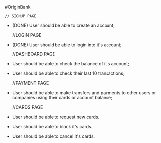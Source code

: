 #OriginBank

    // SIGNUP PAGE
  - (DONE) User should be able to create an account;

    //LOGIN PAGE
  - (DONE) User should be able to login into it's account;

    //DASHBOARD PAGE
  - User should be able to check the balance of it's account;
  - User should be able to check their last 10 transactions;

    //PAYMENT PAGE
  - User should be able to make transfers and payments to other users or companies using their cards or account balance;

    //CARDS PAGE
  - User should be able to request new cards.
  - User should be able to block it's cards.
  - User should be able to cancel it's cards.
